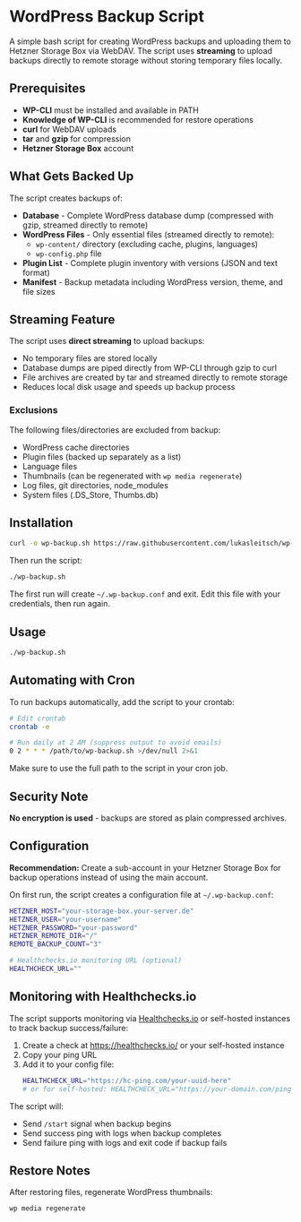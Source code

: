 # WordPress Backup Script

A simple bash script for creating WordPress backups and uploading them to Hetzner Storage Box via WebDAV. The script uses **streaming** to upload backups directly to remote storage without storing temporary files locally.

## Prerequisites

- **WP-CLI** must be installed and available in PATH
- **Knowledge of WP-CLI** is recommended for restore operations
- **curl** for WebDAV uploads
- **tar** and **gzip** for compression
- **Hetzner Storage Box** account

## What Gets Backed Up

The script creates backups of:

- **Database** - Complete WordPress database dump (compressed with gzip, streamed directly to remote)
- **WordPress Files** - Only essential files (streamed directly to remote):
  - `wp-content/` directory (excluding cache, plugins, languages)
  - `wp-config.php` file
- **Plugin List** - Complete plugin inventory with versions (JSON and text format)
- **Manifest** - Backup metadata including WordPress version, theme, and file sizes

## Streaming Feature

The script uses **direct streaming** to upload backups:
- No temporary files are stored locally
- Database dumps are piped directly from WP-CLI through gzip to curl
- File archives are created by tar and streamed directly to remote storage
- Reduces local disk usage and speeds up backup process

### Exclusions

The following files/directories are excluded from backup:
- WordPress cache directories
- Plugin files (backed up separately as a list)
- Language files
- Thumbnails (can be regenerated with `wp media regenerate`)
- Log files, git directories, node_modules
- System files (.DS_Store, Thumbs.db)

## Installation

```bash
curl -o wp-backup.sh https://raw.githubusercontent.com/lukasleitsch/wp-backup/refs/heads/main/wp-backup.sh && chmod +x wp-backup.sh
```

Then run the script:
```bash
./wp-backup.sh
```

The first run will create `~/.wp-backup.conf` and exit. Edit this file with your credentials, then run again.

## Usage

```bash
./wp-backup.sh
```

## Automating with Cron

To run backups automatically, add the script to your crontab:

```bash
# Edit crontab
crontab -e

# Run daily at 2 AM (suppress output to avoid emails)
0 2 * * * /path/to/wp-backup.sh >/dev/null 2>&1
```

Make sure to use the full path to the script in your cron job.

## Security Note

**No encryption is used** - backups are stored as plain compressed archives.

## Configuration

**Recommendation:** Create a sub-account in your Hetzner Storage Box for backup operations instead of using the main account.

On first run, the script creates a configuration file at `~/.wp-backup.conf`:

```bash
HETZNER_HOST="your-storage-box.your-server.de"
HETZNER_USER="your-username"
HETZNER_PASSWORD="your-password"
HETZNER_REMOTE_DIR="/"
REMOTE_BACKUP_COUNT="3"

# Healthchecks.io monitoring URL (optional)
HEALTHCHECK_URL=""
```

## Monitoring with Healthchecks.io

The script supports monitoring via [Healthchecks.io](https://healthchecks.io/) or self-hosted instances to track backup success/failure:

1. Create a check at https://healthchecks.io/ or your self-hosted instance
2. Copy your ping URL
3. Add it to your config file:
   ```bash
   HEALTHCHECK_URL="https://hc-ping.com/your-uuid-here"
   # or for self-hosted: HEALTHCHECK_URL="https://your-domain.com/ping/your-uuid-here"
   ```

The script will:
- Send `/start` signal when backup begins
- Send success ping with logs when backup completes
- Send failure ping with logs and exit code if backup fails

## Restore Notes

After restoring files, regenerate WordPress thumbnails:
```bash
wp media regenerate
```
